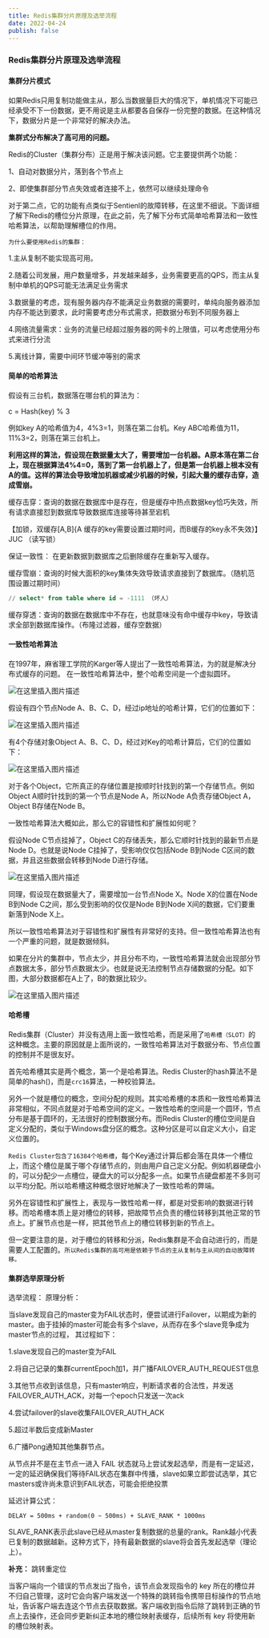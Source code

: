 ```yaml
---
title: Redis集群分片原理及选举流程
date: 2022-04-24
publish: false
---
```


### Redis集群分片原理及选举流程

#### 集群分片模式

如果Redis只用复制功能做主从，那么当数据量巨大的情况下，单机情况下可能已经承受不下一份数据，更不用说是主从都要各自保存一份完整的数据。在这种情况下，数据分片是一个非常好的解决办法。

**集群式分布解决了高可用的问题。**

Redis的Cluster（集群分布）正是用于解决该问题。它主要提供两个功能：

1、自动对数据分片，落到各个节点上

2、即使集群部分节点失效或者连接不上，依然可以继续处理命令

对于第二点，它的功能有点类似于Sentienl的故障转移，在这里不细说。下面详细了解下Redis的槽位分片原理，在此之前，先了解下分布式简单哈希算法和一致性哈希算法，以帮助理解槽位的作用。

`为什么要使用Redis的集群：`

1.主从复制不能实现高可用。

2.随着公司发展，用户数量增多，并发越来越多，业务需要更高的QPS，而主从复制中单机的QPS可能无法满足业务需求 

3.数据量的考虑，现有服务器内存不能满足业务数据的需要时，单纯向服务器添加内存不能达到要求，此时需要考虑分布式需求，把数据分布到不同服务器上 

4.网络流量需求：业务的流量已经超过服务器的网卡的上限值，可以考虑使用分布式来进行分流 

5.离线计算，需要中间环节缓冲等别的需求

#### 简单的哈希算法

假设有三台机，数据落在哪台机的算法为：

c = Hash(key) % 3

例如key A的哈希值为4，4%3=1，则落在第二台机。Key ABC哈希值为11，11%3=2，则落在第三台机上。

**利用这样的算法，假设现在数据量太大了，需要增加一台机器。A原本落在第二台上，现在根据算法4%4=0，落到了第一台机器上了，但是第一台机器上根本没有A的值。这样的算法会导致增加机器或减少机器的时候，引起大量的缓存击穿，造成雪崩。**

缓存击穿：查询的数据在数据库中是存在，但是缓存中热点数据key恰巧失效，所有请求直接怼到数据库导致数据库连接等待甚至宕机

【加锁，双缓存[A,B]{A 缓存的key需要设置过期时间，而B缓存的key永不失效}】JUC （读写锁）

保证一致性： 在更新数据到数据库之后删除缓存在重新写入缓存。

缓存雪崩：查询的时候大面积的key集体失效导致请求直接到了数据库。（随机范围设置过期时间）
```sql
// select* from table where id = -1111 （坏人）
```

缓存穿透：查询的数据在数据库中不存在，也就意味没有命中缓存中key，导致请求全部到数据库操作。（布隆过滤器，缓存空数据）

#### 一致性哈希算法

在1997年，麻省理工学院的Karger等人提出了一致性哈希算法，为的就是解决分布式缓存的问题。
在一致性哈希算法中，整个哈希空间是一个虚拟圆环。

![在这里插入图片描述](https://img-blog.csdnimg.cn/0728a7af70a7447b91d15334b639c822.png)

假设有四个节点Node A、B、C、D，经过ip地址的哈希计算，它们的位置如下：

![在这里插入图片描述](https://img-blog.csdnimg.cn/37951daa02aa48818fae2c0374bff1ad.png)

有4个存储对象Object A、B、C、D，经过对Key的哈希计算后，它们的位置如下：

![在这里插入图片描述](https://img-blog.csdnimg.cn/1c9fe0d550744684b733e6e7821e2803.png)

对于各个Object，它所真正的存储位置是按顺时针找到的第一个存储节点。例如Object A顺时针找到的第一个节点是Node A，所以Node A负责存储Object A，Object B存储在Node B。

一致性哈希算法大概如此，那么它的容错性和扩展性如何呢？

假设Node C节点挂掉了，Object C的存储丢失，那么它顺时针找到的最新节点是Node D。也就是说Node C挂掉了，受影响仅仅包括Node B到Node C区间的数据，并且这些数据会转移到Node D进行存储。

![在这里插入图片描述](https://img-blog.csdnimg.cn/0126ba72347543aebfb1bd27a0b2e40f.png)

同理，假设现在数据量大了，需要增加一台节点Node X。Node X的位置在Node B到Node C之间，那么受到影响的仅仅是Node B到Node X间的数据，它们要重新落到Node X上。

所以一致性哈希算法对于容错性和扩展性有非常好的支持。但一致性哈希算法也有一个严重的问题，就是数据倾斜。

如果在分片的集群中，节点太少，并且分布不均，一致性哈希算法就会出现部分节点数据太多，部分节点数据太少。也就是说无法控制节点存储数据的分配。如下图，大部分数据都在A上了，B的数据比较少。

![在这里插入图片描述](https://img-blog.csdnimg.cn/abef3d9fff874dcea8bdc439b04522cf.png)

#### 哈希槽

Redis集群（Cluster）并没有选用上面一致性哈希，而是采用了`哈希槽（SLOT）`的这种概念。主要的原因就是上面所说的，一致性哈希算法对于数据分布、节点位置的控制并不是很友好。

首先哈希槽其实是两个概念，第一个是哈希算法。Redis Cluster的hash算法不是简单的hash()，而是`crc16`算法，一种校验算法。

另外一个就是槽位的概念，空间分配的规则。其实哈希槽的本质和一致性哈希算法非常相似，不同点就是对于哈希空间的定义。一致性哈希的空间是一个圆环，节点分布是基于圆环的，无法很好的控制数据分布。而Redis Cluster的槽位空间是自定义分配的，类似于Windows盘分区的概念。这种分区是可以自定义大小，自定义位置的。

`Redis Cluster包含了16384个哈希槽`，每个Key通过计算后都会落在具体一个槽位上，而这个槽位是属于哪个存储节点的，则由用户自己定义分配。例如机器硬盘小的，可以分配少一点槽位，硬盘大的可以分配多一点。如果节点硬盘都差不多则可以平均分配。所以哈希槽这种概念很好地解决了一致性哈希的弊端。

另外在容错性和扩展性上，表现与一致性哈希一样，都是对受影响的数据进行转移。而哈希槽本质上是对槽位的转移，把故障节点负责的槽位转移到其他正常的节点上。扩展节点也是一样，把其他节点上的槽位转移到新的节点上。

但一定要注意的是，对于槽位的转移和分派，Redis集群是不会自动进行的，而是需要人工配置的。`所以Redis集群的高可用是依赖于节点的主从复制与主从间的自动故障转移。`

#### 集群选举原理分析

选举流程：
原理分析：

当slave发现自己的master变为FAIL状态时，便尝试进行Failover，以期成为新的master。由于挂掉的master可能会有多个slave，从而存在多个slave竞争成为master节点的过程， 其过程如下：

1.slave发现自己的master变为FAIL

2.将自己记录的集群currentEpoch加1，并广播FAILOVER_AUTH_REQUEST信息

3.其他节点收到该信息，只有master响应，判断请求者的合法性，并发送FAILOVER_AUTH_ACK，对每一个epoch只发送一次ack

4.尝试failover的slave收集FAILOVER_AUTH_ACK

5.超过半数后变成新Master

6.广播Pong通知其他集群节点。

从节点并不是在主节点一进入 FAIL 状态就马上尝试发起选举，而是有一定延迟，一定的延迟确保我们等待FAIL状态在集群中传播，slave如果立即尝试选举，其它masters或许尚未意识到FAIL状态，可能会拒绝投票

延迟计算公式：

`DELAY = 500ms + random(0 ~ 500ms) + SLAVE_RANK * 1000ms`

SLAVE_RANK表示此slave已经从master复制数据的总量的rank。Rank越小代表已复制的数据越新。这种方式下，持有最新数据的slave将会首先发起选举（理论上）。

**补充：**
跳转重定位

当客户端向一个错误的节点发出了指令，该节点会发现指令的 key 所在的槽位并不归自己管理，这时它会向客户端发送一个特殊的跳转指令携带目标操作的节点地址，告诉客户端去连这个节点去获取数据。客户端收到指令后除了跳转到正确的节点上去操作，还会同步更新纠正本地的槽位映射表缓存，后续所有 key 将使用新的槽位映射表。


